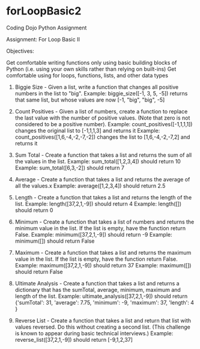 # forLoopBasic2
Coding Dojo Python Assignment

Assignment: For Loop Basic II

Objectives:

Get comfortable writing functions only using basic building blocks of Python (i.e. using your own skills rather than relying on built-ins)
Get comfortable using for loops, functions, lists, and other data types

1. Biggie Size - Given a list, write a function that changes all positive numbers in the list to "big".
Example: biggie_size([-1, 3, 5, -5]) returns that same list, but whose values are now [-1, "big", "big", -5]

2. Count Positives - Given a list of numbers, create a function to replace the last value with the number of positive values. (Note that zero is not considered to be a positive number).
Example: count_positives([-1,1,1,1]) changes the original list to [-1,1,1,3] and returns it
Example: count_positives([1,6,-4,-2,-7,-2]) changes the list to [1,6,-4,-2,-7,2] and returns it

3. Sum Total - Create a function that takes a list and returns the sum of all the values in the list.
Example: sum_total([1,2,3,4]) should return 10
Example: sum_total([6,3,-2]) should return 7

4. Average - Create a function that takes a list and returns the average of all the values.x
Example: average([1,2,3,4]) should return 2.5

5. Length - Create a function that takes a list and returns the length of the list.
Example: length([37,2,1,-9]) should return 4
Example: length([]) should return 0

6. Minimum - Create a function that takes a list of numbers and returns the minimum value in the list. If the list is empty, have the function return False.
Example: minimum([37,2,1,-9]) should return -9
Example: minimum([]) should return False

7. Maximum - Create a function that takes a list and returns the maximum value in the list. If the list is empty, have the function return False.
Example: maximum([37,2,1,-9]) should return 37
Example: maximum([]) should return False

8. Ultimate Analysis - Create a function that takes a list and returns a dictionary that has the sumTotal, average, minimum, maximum and length of the list.
Example: ultimate_analysis([37,2,1,-9]) should return {'sumTotal': 31, 'average': 7.75, 'minimum': -9, 'maximum': 37, 'length': 4 }

9. Reverse List - Create a function that takes a list and return that list with values reversed. Do this without creating a second list. (This challenge is known to appear during basic technical interviews.)
Example: reverse_list([37,2,1,-9]) should return [-9,1,2,37]